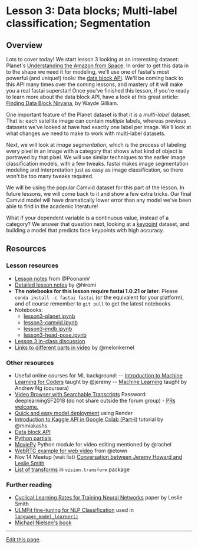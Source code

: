# Lesson 3: Data blocks; Multi-label classification; Segmentation

## Overview

Lots to cover today! We start lesson 3 looking at an interesting dataset: Planet's [Understanding the Amazon from Space](https://www.kaggle.com/c/planet-understanding-the-amazon-from-space). In order to get this data in to the shape we need it for modeling, we'll use one of fastai's most powerful (and unique!) tools: the [data block API](https://docs.fast.ai/data_block.html). We'll be coming back to this API many times over the coming lessons, and mastery of it will make you a real fastai superstar! Once you've finished this lesson, if you're ready to learn more about the data block API, have a look at this great article: [Finding Data Block Nirvana](https://blog.usejournal.com/finding-data-block-nirvana-a-journey-through-the-fastai-data-block-api-c38210537fe4), by Wayde Gilliam.

One important feature of the Planet dataset is that it is a *multi-label* dataset. That is: each satellite image can contain *multiple* labels, whereas previous datasets we've looked at have had exactly one label per image. We'll look at what changes we need to make to work with multi-label datasets.

Next, we will look at *image segmentation*, which is the process of labeling every pixel in an image with a category that shows what kind of object is portrayed by that pixel. We will use similar techniques to the earlier image classification models, with a few tweaks. fastai makes image segmentation modeling and interpretation just as easy as image classification, so there won't be too many tweaks required.

We will be using the popular Camvid dataset for this part of the lesson. In future lessons, we will come back to it and show a few extra tricks. Our final Camvid model will have dramatically lower error than any model we've been able to find in the academic literature!

What if your dependent variable is a continuous value, instead of a category? We answer that question next, looking at a [keypoint](https://stackoverflow.com/questions/29133085/what-are-keypoints-in-image-processing) dataset, and building a model that predicts face keypoints with high accuracy.

## Resources

### Lesson resources

- [Lesson notes](https://forums.fast.ai/t/deep-learning-lesson-3-notes/29829) from @PoonamV
- [Detailed lesson notes](https://github.com/hiromis/notes/blob/master/Lesson3.md) by @hiromi
- __The notebooks for this lesson require fastai 1.0.21 or later__. Please `conda install -c fastai fastai` (or the equivalent for your platform), and of course remember to `git pull` to get the latest notebooks
- Notebooks:
  - [lesson3-planet.ipynb](https://nbviewer.jupyter.org/github/fastai/course-v3/blob/master/nbs/dl1/lesson3-planet.ipynb)
  - [lesson3-camvid.ipynb](https://nbviewer.jupyter.org/github/fastai/course-v3/blob/master/nbs/dl1/lesson3-camvid.ipynb)
  - [lesson3-imdb.ipynb](https://nbviewer.jupyter.org/github/fastai/course-v3/blob/master/nbs/dl1/lesson3-imdb.ipynb)
  - [lesson3-head-pose.ipynb](https://nbviewer.jupyter.org/github/fastai/course-v3/blob/master/nbs/dl1/lesson3-head-pose.ipynb)
- [Lesson 3 in-class discussion](https://forums.fast.ai/t/lesson-3-chat/29733)
- [Links to different parts in video](https://forums.fast.ai/t/lesson-3-links-to-different-parts-in-video/30077) by @melonkernel

### Other resources

- Useful online courses for ML background:
-- [Introduction to Machine Learning for Coders](https://course.fast.ai/ml) taught by @jeremy
-- [Machine Learning](https://www.coursera.org/learn/machine-learning) taught by Andrew Ng (coursera)
- [Video Browser with Searchable Transcripts](http://videos.fast.ai/) Password: deeplearningSF2018 (do not share outside the forum group) -  [PRs welcome.]( https://github.com/zcaceres/fastai-video-browser)
- [Quick and easy model deployment](https://course.fast.ai/deployment_render.html) using Render
- [Introduction to Kaggle API in Google Colab (Part-I)](https://mmiakashs.github.io/blog/2018-09-20-kaggle-api-google-colab/) tutorial by @mmiakashs
- [Data block API](https://docs.fast.ai/data_block.html)
- [Python partials](https://docs.python.org/3/library/functools.html#functools.partial)
- [MoviePy](https://zulko.github.io/moviepy) Python module for video editing mentioned by @rachel
- [WebRTC example for web video](https://github.com/etown/dl1/blob/master/face/static/index.html) from @etown
- Nov 14 Meetup (wait list) [Conversation between Jeremy Howard and Leslie Smith](https://www.meetup.com/sfmachinelearning/events/255566613/)
- [List of transforms](https://docs.fast.ai/vision.transform.html#List-of-transforms) in `vision.transform` package

### Further reading

- [Cyclical Learning Rates for Training Neural Networks](https://arxiv.org/abs/1506.01186) paper by Leslie Smith
- [ULMFit fine-tuning for NLP Classification](http://nlp.fast.ai/category/classification.html) used in [`language_model_learner()`](https://docs.fast.ai/text.html)
- [Michael Nielsen's book](http://neuralnetworksanddeeplearning.com/)

---

[Edit this page](https://github.com/fastai/course-v3/edit/master/files/dl-2019/notes/notes-1-3.md).
